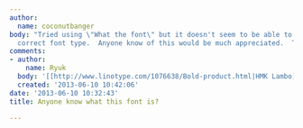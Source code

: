 ```yaml
---
author:
  name: coconutbanger
body: "Tried using \"What the font\" but it doesn't seem to be able to identify the
  correct font type.  Anyone know of this would be much appreciated.  Thanks in advance.\r\n\r\n[img:sites/default/files/old-images/font_4400.jpg]"
comments:
- author:
    name: Ryuk
  body: '[[http://www.linotype.com/1076638/Bold-product.html|HMK Lambo]]'
  created: '2013-06-10 10:42:06'
date: '2013-06-10 10:32:43'
title: Anyone know what this font is?

---
```

